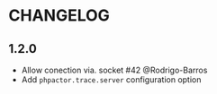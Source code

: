# CHANGELOG

## 1.2.0

- Allow conection via. socket #42 @Rodrigo-Barros
- Add `phpactor.trace.server` configuration option
